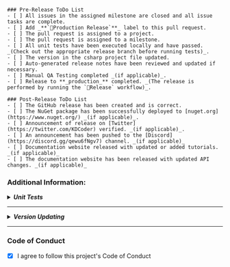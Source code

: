 ```[tasklist]
### Pre-Release ToDo List
- [ ] All issues in the assigned milestone are closed and all issue tasks are complete.
- [ ] Add _**`🚀Production Release`**_ label to this pull request.
- [ ] The pull request is assigned to a project.
- [ ] The pull request is assigned to a milestone.
- [ ] All unit tests have been executed locally and have passed. _(Check out the appropriate release branch before running tests)_.
- [ ] The version in the csharp project file updated.
- [ ] Auto-generated release notes have been reviewed and updated if necessary.
- [ ] Manual QA Testing completed _(if applicable)_.
- [ ] Release to **_production_** completed. _(The release is performed by running the `🚀Release` workflow)_.
```

```[tasklist]
### Post-Release ToDo List
- [ ] The GitHub release has been created and is correct.
- [ ] The NuGet package has been successfully deployed to [nuget.org](https://www.nuget.org/) _(if applicable)_.
- [ ] Announcement of release on [Twitter](https://twitter.com/KDCoder) verified. _(if applicable)_.
- [ ] An announcement has been pushed to the [Discord](https://discord.gg/qewu6fNgv7) channel. _(if applicable)_
- [ ] Documentation website released with updated or added tutorials. _(if applicable)_
- [ ] The documentation website has been released with updated API changes. _(if applicable)_
```

### Additional Information:

**_<details closed><summary>Unit Tests</summary>_**

Reasons for local unit test execution:
- Unit tests might pass locally but not in the CI environment during the status check process or vice-versa.
- Tests might pass on the developer's machine but not necessarily on the code reviewer's machine.
</details>

---

**_<details closed><summary>Version Updating</summary>_**

The version can be updated by setting the values of the `<Version/>` and `<FileVersion/>` XML tags in the project file.
The `<Version/>` and `<FileVersion/>` values can hold the production release version.
The `<AssemblyVersion/>` XML tag can only hold production values.  Preview values are not allowed.

``` xml
<!--Production Release Example-->
<Version>1.2.3</Version>
<FileVersion>1.2.3</FileVersion>
<AssemblyVersion>1.2.3</AssemblyVersion>
```
</details>

---

### Code of Conduct

- [x]  I agree to follow this project's Code of Conduct
